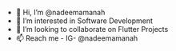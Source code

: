 - 👋 Hi, I’m @nadeemamanah
- 👀 I’m interested in Software Development
- 💞️ I’m looking to collaborate on Flutter Projects
- 📫 Reach me - IG- @nadeemamanah  

<!---
nadeemamanah/nadeemamanah is a ✨ special ✨ repository because its `README.md` (this file) appears on your GitHub profile.
You can click the Preview link to take a look at your changes.
--->
